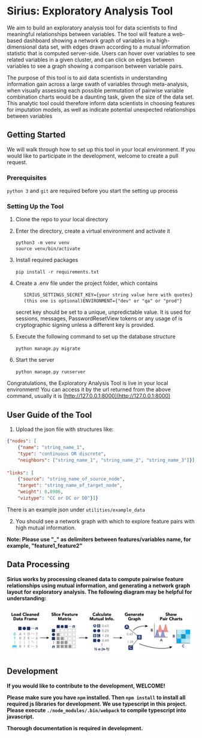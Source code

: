 # Sirius: Exploratory Analysis Tool
We aim to build an exploratory analysis tool for data scientists to find meaningful relationships between variables. The
tool will feature a web-based dashboard showing a network graph of variables in a high-dimensional data set, with edges 
drawn according to a mutual information statistic that is computed server-side. Users can hover over variables to see 
related variables in a given cluster, and can click on edges between variables to see a graph showing a comparison between 
variable pairs.

The purpose of this tool is to aid data scientists in understanding information gain across a large swath of variables 
through meta-analysis, when visually assessing each possible permutation of pairwise variable combination charts would 
be a daunting task, given the size of the data set. This analytic tool could therefore inform data scientists in choosing 
features for imputation models, as well as indicate potential unexpected relationships between variables

## Getting Started
We will walk through how to set up this tool in your local environment. If you would like to participate in the development,
welcome to create a pull request.
### Prerequisites
`python 3` and `git` are required before you start the setting up process
### Setting Up the Tool
1. Clone the repo to your local directory
2. Enter the directory, create a virtual environment and activate it

    ```
    python3 -m venv venv
    source venv/bin/activate
    
    ```
    
3. Install required packages

    ```pip install -r requirements.txt```
4. Create a .env file under the project folder, which contains 
    ```text
       SIRIUS_SETTINGS_SECRET_KEY={your string value here with quotes}
       (this one is optional)ENVIRONMENT={"dev" or "qa" or "prod"}
    ```
    secret key should be set to a unique, unpredictable value. It is used for sessions, messages, PasswordResetView tokens
    or any usage of is cryptographic signing unless a different key is provided.
5. Execute the following command to set up the database structure

    ```python manage.py migrate```    
6. Start the server

    ```python manage.py runserver```
    
Congratulations, the Exploratory Analysis Tool is live in your local environment!
You can access it by the url returned from the above command, usually it is [http://127.0.0.1:8000](http://127.0.0.1:8000)

## User Guide of the Tool

1. Upload the json file with structures like:
```json
{"nodes": [
    {"name": "string_name_1",
    "type": "continuous OR discrete",
    "neighbors": ["string_name_1", "string_name_2", "string_name_3"]}],
 
"links": [
    {"source": "string_name_of_source_node",
    "target": "string_name_of_target_node",
    "weight": 0.8986,
    "viztype": "CC or DC or DD"}]}

```
There is an example json under `utilities/example_data`

2. You should see a network graph with which to explore feature pairs with high mutual information.

<b>Note<b>: Please use "_" as delimiters between features/variables name, for example, "feature1_feature2"


## Data Processing

Sirius works by processing cleaned data to compute pairwise feature relationships using mutual information, and generating a network graph layout for exploratory analysis. The following diagram may be helpful for understanding:

![Sirius Data Processing Flowchart](https://raw.githubusercontent.com/compstorylab/sirius/develop/static/documentation/flowchart.png)



## Development
If you would like to contribute to the development, WELCOME!

Please make sure you have `npm` installed.
Then `npm install` to install all required js libraries for development.
We use typescript in this project. Please execute `./node_modules/.bin/webpack` to compile typescript into javascript.

Thorough documentation is required in development.



